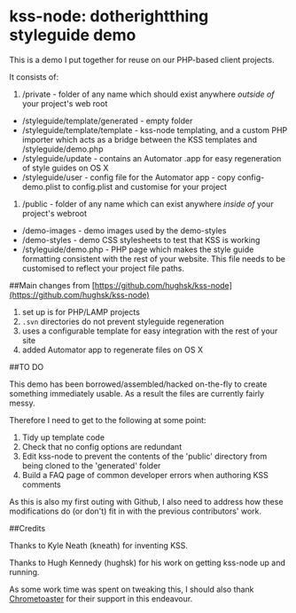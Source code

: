 # kss-node: dotherightthing styleguide demo

This is a demo I put together for reuse on our PHP-based client projects. 

It consists of:

1. /private - folder of any name which should exist anywhere *outside of* your project's web root
  * /styleguide/template/generated - empty folder
  * /styleguide/template/template - kss-node templating, and a custom PHP importer which acts as a bridge between the KSS templates and /styleguide/demo.php
  * /styleguide/update - contains an Automator .app for easy regeneration of style guides on OS X
  * /styleguide/user - config file for the Automator app - copy config-demo.plist to config.plist and customise for your project
1. /public - folder of any name which can exist anywhere *inside of* your project's webroot
  * /demo-images - demo images used by the demo-styles
  * /demo-styles - demo CSS stylesheets to test that KSS is working
  * /styleguide/demo.php - PHP page which makes the style guide formatting consistent with the rest of your website. This file needs to be customised to reflect your project file paths.
 
##Main changes from [https://github.com/hughsk/kss-node](https://github.com/hughsk/kss-node)
 
1. set up is for PHP/LAMP projects
1. `.svn` directories do not prevent styleguide regeneration
1. uses a configurable template for easy integration with the rest of your site
1. added Automator app to regenerate files on OS X
 
##TO DO

This demo has been borrowed/assembled/hacked on-the-fly to create something immediately usable. As a result the files are currently fairly messy.

Therefore I need to get to the following at some point:

1. Tidy up template code
1. Check that no config options are redundant
1. Edit kss-node to prevent the contents of the 'public' directory from being cloned to the 'generated' folder
1. Build a FAQ page of common developer errors when authoring KSS comments

As this is also my first outing with Github, I also need to address how these modifications do (or don't) fit in with the previous contributors' work.

##Credits

Thanks to Kyle Neath (kneath) for inventing KSS.

Thanks to Hugh Kennedy (hughsk) for his work on getting kss-node up and running.

As some work time was spent on tweaking this, I should also thank [Chrometoaster](http://www.chrometoaster.com) for their support in this endeavour.